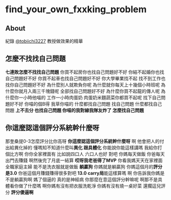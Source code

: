 # find_your_own_fxxking_problem

## About
紀錄 [@tobiichi3227](https://github.com/tobiichi3227) 教授做效果的精華

## 怎麼不找找自己問題
**七連敗怎麼不找找自己問題** 你買不起房你也找自己問題好不好 你結不起婚你也找自己問題好不好 你買不起車也找自己問題好不好 你大學畢業找不起 找不到工作也找你自己問題好不好 為什麼別人就欺負你呢 為什麼就你每天上十幾個小時班呢 為什麼你就月入兩三千塊錢呢 全部找自己問題好不好 為什麼你買不起龍的傳人呢 為什麼你一小時他喵的 工作一小時肉蛋奶 肉蛋奶米麵蔬菜你都買不起呢 找下自己問題好不好 你喵的個B得 我草你喵的 什麼都找自己問題 找自己問題 什麼都找自己問題 **上不去分 也找自己問題 你喵的我對線我隊友炸了 怎麼找自己問題**

## 你這麼認這個評分系統幹什麼呀 
那奎桑提0-3怎麼評分比你高呀 **你這麼認這個評分系統幹什麼呀** 啊 他會把人的付出給異化掉的 懂嗎知不知道什麼叫**異化 跟具體化** 你能說你能這樣講嗎 我給你打個比方啊 你你全家裡面有 比如說四口人 六口人也好 對吧 你媽每天做飯 你爸每天出門去賺錢 啊然後完了月底一結算 **哎呀我老爸得了MVP** 你看我媽天天在家裡面全職家庭主婦 能不是洗衣服就是做飯 **躺贏狗** 你媽就是躺贏狗 你媽這個月的**評分是3.0** 你爸這個月賺錢賺得很多對吧 **13.0 carry局**能這樣算嗎 啊 你告訴我你媽是不是躺贏狗啊 媽了個逼的 真的是神經病 你那麼在意這個評分幹嘛呢 啊那不是具體看你做了什麼嗎 啊你媽有沒有把衣服洗乾淨 你媽有沒有燒一桌好菜 還擱這兒評分 **評分傻逼啊**



